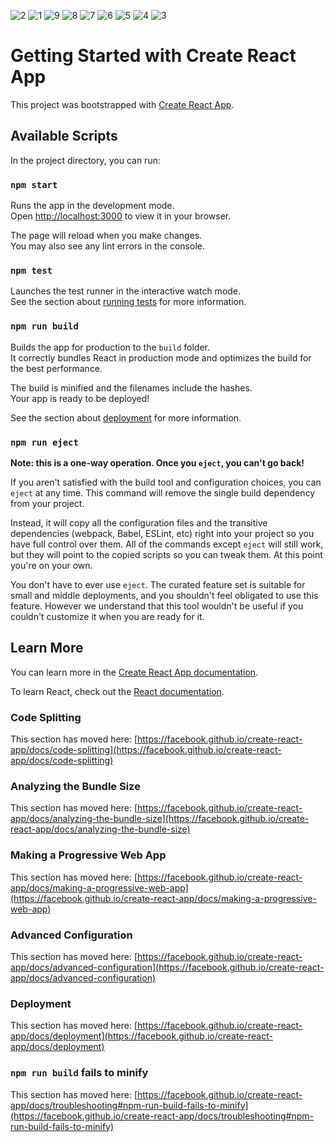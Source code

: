 
![2](https://github.com/nishanbhat/CIBT_react/assets/57608125/4665a513-c105-4aa9-a1b7-b8a24a7c849e)
![1](https://github.com/nishanbhat/CIBT_react/assets/57608125/48015191-6a30-42d5-94df-d0c6dc81e45a)
![9](https://github.com/nishanbhat/CIBT_react/assets/57608125/75eccd6c-1fbc-4edd-b6e0-20c8daaad714)
![8](https://github.com/nishanbhat/CIBT_react/assets/57608125/b336aa65-d8a0-416e-a7dc-f75ae3e591ce)
![7](https://github.com/nishanbhat/CIBT_react/assets/57608125/db60d5e5-5830-4103-92b3-eb0b450cb037)
![6](https://github.com/nishanbhat/CIBT_react/assets/57608125/4a7fad8a-6b69-4b4f-ac61-18b1c2501ace)
![5](https://github.com/nishanbhat/CIBT_react/assets/57608125/55206480-6bd9-402f-933a-b3ca7ca84705)
![4](https://github.com/nishanbhat/CIBT_react/assets/57608125/815cc79b-bd37-41ff-8379-2b0c388201bc)
![3](https://github.com/nishanbhat/CIBT_react/assets/57608125/f35b1424-0aad-497e-8eb8-ab2060d6df95)

# Getting Started with Create React App

This project was bootstrapped with [Create React App](https://github.com/facebook/create-react-app).

## Available Scripts

In the project directory, you can run:

### `npm start`

Runs the app in the development mode.\
Open [http://localhost:3000](http://localhost:3000) to view it in your browser.

The page will reload when you make changes.\
You may also see any lint errors in the console.

### `npm test`

Launches the test runner in the interactive watch mode.\
See the section about [running tests](https://facebook.github.io/create-react-app/docs/running-tests) for more information.

### `npm run build`

Builds the app for production to the `build` folder.\
It correctly bundles React in production mode and optimizes the build for the best performance.

The build is minified and the filenames include the hashes.\
Your app is ready to be deployed!

See the section about [deployment](https://facebook.github.io/create-react-app/docs/deployment) for more information.

### `npm run eject`

**Note: this is a one-way operation. Once you `eject`, you can't go back!**

If you aren't satisfied with the build tool and configuration choices, you can `eject` at any time. This command will remove the single build dependency from your project.

Instead, it will copy all the configuration files and the transitive dependencies (webpack, Babel, ESLint, etc) right into your project so you have full control over them. All of the commands except `eject` will still work, but they will point to the copied scripts so you can tweak them. At this point you're on your own.

You don't have to ever use `eject`. The curated feature set is suitable for small and middle deployments, and you shouldn't feel obligated to use this feature. However we understand that this tool wouldn't be useful if you couldn't customize it when you are ready for it.

## Learn More

You can learn more in the [Create React App documentation](https://facebook.github.io/create-react-app/docs/getting-started).

To learn React, check out the [React documentation](https://reactjs.org/).

### Code Splitting

This section has moved here: [https://facebook.github.io/create-react-app/docs/code-splitting](https://facebook.github.io/create-react-app/docs/code-splitting)

### Analyzing the Bundle Size

This section has moved here: [https://facebook.github.io/create-react-app/docs/analyzing-the-bundle-size](https://facebook.github.io/create-react-app/docs/analyzing-the-bundle-size)

### Making a Progressive Web App

This section has moved here: [https://facebook.github.io/create-react-app/docs/making-a-progressive-web-app](https://facebook.github.io/create-react-app/docs/making-a-progressive-web-app)

### Advanced Configuration

This section has moved here: [https://facebook.github.io/create-react-app/docs/advanced-configuration](https://facebook.github.io/create-react-app/docs/advanced-configuration)

### Deployment

This section has moved here: [https://facebook.github.io/create-react-app/docs/deployment](https://facebook.github.io/create-react-app/docs/deployment)

### `npm run build` fails to minify

This section has moved here: [https://facebook.github.io/create-react-app/docs/troubleshooting#npm-run-build-fails-to-minify](https://facebook.github.io/create-react-app/docs/troubleshooting#npm-run-build-fails-to-minify)
